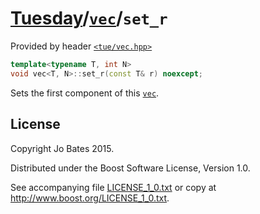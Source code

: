 [Tuesday](../../../README.md)/[`vec`](../../headers/vec.md)/`set_r`
===================================================================
Provided by header [`<tue/vec.hpp>`](../../headers/vec.md)

```c++
template<typename T, int N>
void vec<T, N>::set_r(const T& r) noexcept;
```

Sets the first component of this [`vec`](../../headers/vec.md).

License
-------
Copyright Jo Bates 2015.

Distributed under the Boost Software License, Version 1.0.

See accompanying file [LICENSE_1_0.txt](../../../LICENSE_1_0.txt) or copy at
http://www.boost.org/LICENSE_1_0.txt.
